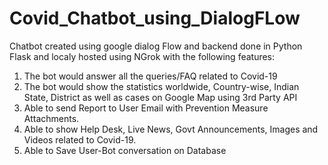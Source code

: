 # Covid_Chatbot_using_DialogFLow
Chatbot created using google dialog Flow and backend done in Python Flask and localy hosted using NGrok with the following features:
1. The bot would answer all the queries/FAQ related to Covid-19
2. The bot would show the statistics worldwide, Country-wise, Indian State, District as well as cases on Google Map using 3rd Party API
3. Able to send Report to User Email with Prevention Measure Attachments.
4. Able to show Help Desk, Live News, Govt Announcements, Images and Videos related to Covid-19.
5. Able to Save User-Bot conversation on Database
